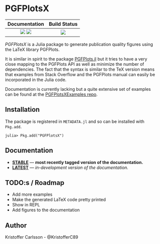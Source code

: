 # PGFPlotsX

| **Documentation**                                                               | **Build Status**                                                                                |
|:-------------------------------------------------------------------------------:|:-----------------------------------------------------------------------------------------------:|
| [![][docs-stable-img]][docs-stable-url] [![][docs-latest-img]][docs-latest-url] | [![][travis-img]][travis-url] |


*PGFPlotsX* is a Julia package to generate publication quality figures using the LaTeX library PGFPlots.

It is similar in spirit to the package [PGFPlots.jl](https://github.com/sisl/PGFPlots.jl) but it
tries to have a very close mapping to the PGFPlots API as well as minimize the number of dependencies.
The fact that the syntax is similar to the TeX version means that examples from Stack Overflow and the PGFPlots manual can
easily be incorporated in the Julia code.

Documentation is currently lacking but a quite extensive set of examples can be found at the [PGFPlotsXExamples repo](https://github.com/KristofferC/PGFPlotsXExamples).


## Installation

The package is registered in `METADATA.jl` and so can be installed with `Pkg.add`.

```julia-repl
julia> Pkg.add("PGFPlotsX")
```

## Documentation

- [**STABLE**][docs-stable-url] &mdash; **most recently tagged version of the documentation.**
- [**LATEST**][docs-latest-url] &mdash; *in-development version of the documentation.*


## TODO:s / Roadmap

* Add more examples
* Make the generated LaTeX code pretty printed
* Show in REPL
* Add figures to the documentation

## Author

Kristoffer Carlsson - @KristofferC89


[docs-latest-img]: https://img.shields.io/badge/docs-latest-blue.svg
[docs-latest-url]: https://kristofferc.github.io/PGFPlotsX.jl/latest/

[docs-stable-img]: https://img.shields.io/badge/docs-stable-blue.svg
[docs-stable-url]: https://kristofferc.github.io/PGFPlotsX.jl/stable

[travis-img]: https://travis-ci.org/KristofferC/PGFPlotsX.jl.svg?branch=master
[travis-url]: https://travis-ci.org/KristofferC/PGFPlotsX.jl

[issues-url]: https://github.com/KristofferC/PGFPlotsX.jl/issues
